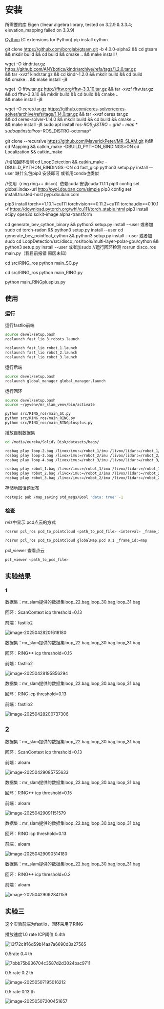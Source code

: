 # 安装

所需要的库
Eigen (linear algebra library, tested on 3.2.9 & 3.3.4; elevation_mapping failed on 3.3.9)


[Cython](https://github.com/cython/cython) (C extensions for Python)
pip install cython


git clone https://github.com/borglab/gtsam.git -b 4.0.0-alpha2 && cd gtsam \
      && mkdir build && cd build && cmake .. && make install \


wget -O kindr.tar.gz https://github.com/ANYbotics/kindr/archive/refs/tags/1.2.0.tar.gz \
    && tar -xvzf kindr.tar.gz && cd kindr-1.2.0 && mkdir build && cd build \
    && cmake .. && make install -j8 


wget -O fftw.tar.gz http://fftw.org/fftw-3.3.10.tar.gz && tar -xvzf fftw.tar.gz \
    && cd fftw-3.3.10 && mkdir build && cd build && cmake .. \
    && make install -j8 


wget -O ceres.tar.gz https://github.com/ceres-solver/ceres-solver/archive/refs/tags/1.14.0.tar.gz && tar -xvzf ceres.tar.gz \
    && cd ceres-solver-1.14.0 && mkdir build && cd build && cmake .. \
    && make install -j8 
sudo apt install ros-$ROS_DISTRO-grid-map*
sudo apt install ros-$ROS_DISTRO-octomap*




git clone --recursive https://github.com/MaverickPeter/MR_SLAM.git
构建
cd Mapping && catkin_make -DBUILD_PYTHON_BINDINGS=ON
cd Localization && catkin_make




//增加回环检测
cd LoopDetection && catkin_make -DBUILD_PYTHON_BINDINGS=ON
cd fast_gicp python3 setup.py install --user
缺什么包pip3 安装即可 或者用conda也类似

//使用（ring ring++ disco）依赖cuda
安装cuda:11.1.1
pip3 config set global.index-url http://pypi.douban.com/simple
pip3 config set install.trusted-host pypi.douban.com

pip3 install torch==1.10.1+cu111 torchvision==0.11.2+cu111 torchaudio==0.10.1 -f https://download.pytorch.org/whl/cu111/torch_stable.html
pip3 install scipy open3d scikit-image alpha-transform

cd generate_bev_cython_binary && python3 setup.py install --user 或者加sudo
cd torch-radon && python3 setup.py install --user
 cd generate_bev_pointfeat_cython && python3 setup.py install --user 或者加sudo
cd LoopDetection/src/disco_ros/tools/multi-layer-polar-gpu/cython && python3 setup.py install --user 或者加sudo
//运行回环检测
rosrun disco_ros main.py（我目前报错 原因未知）

cd src/RING_ros
python main_SC.py

cd src/RING_ros
python main_RING.py

python main_RINGplusplus.py



## 使用

### 运行

运行fastlio前端

```bash
source devel/setup.bash 
roslaunch fast_lio 3_robots.launch

roslaunch fast_lio robot_1.launch 
roslaunch fast_lio robot_2.launch 
roslaunch fast_lio robot_3.launch 
```

运行后端

~~~bash
source devel/setup.bash 
roslaunch global_manager global_manager.launch 
~~~

运行回环

~~~bash
source devel/setup.bash 
source ~/pyvenv/mr_slam_venv/bin/activate

python src/RING_ros/main_SC.py 
python src/RING_ros/main_RING.py 
python src/RING_ros/main_RINGplusplus.py 
~~~


播放自制数据集

~~~bash
cd /media/eureka/Solid\ Disk/datasets/bags/
~~~

~~~bash
rosbag play loop-2.bag /livox/imu:=/robot_1/imu /livox/lidar:=/robot_1/pointcloud --clock --pause -r 0.5
rosbag play loop-3.bag /livox/imu:=/robot_2/imu /livox/lidar:=/robot_2/pointcloud --clock --pause -r 0.5
rosbag play loop-4.bag /livox/imu:=/robot_3/imu /livox/lidar:=/robot_3/pointcloud --clock --pause -r 0.5
~~~

~~~bash
rosbag play robot_1.bag /livox/imu:=/robot_1/imu /livox/lidar:=/robot_1/pointcloud --clock --pause -r 0.5
rosbag play robot_2.bag /livox/imu:=/robot_2/imu /livox/lidar:=/robot_2/pointcloud --clock --pause -r 0.5
rosbag play robot_3.bag /livox/imu:=/robot_2/imu /livox/lidar:=/robot_2/pointcloud --clock --pause -r 0.5
~~~

存储地图话题发布

~~~bash
rostopic pub /map_saving std_msgs/Bool "data: true" -1
~~~

### 检查

rviz中显示.pcd点云的方式

~~~bash
rosrun pcl_ros pcd_to_pointcloud <path_to_pcd_file> <interval> _frame_id:=<坐标系>
~~~

~~~bash
rosrun pcl_ros pcd_to_pointcloud globalMap.pcd 0.1 _frame_id:=map
~~~

pcl_viewer 查看点云

~~~bash
pcl_viewer <path_to_pcd_file>
~~~



## 实验结果

### 1

数据集：mr_slam提供的数据集loop_22.bag,loop_30.bag,loop_31.bag

回环：ScanContext icp threshold=0.13

前端：fastlio2

![image-20250428201618180](./assets/image-20250428201618180.png)

数据集：mr_slam提供的数据集loop_22.bag,loop_30.bag,loop_31.bag

回环：RING++ icp threshold=0.15

前端：fastlio2

![image-20250428195856294](./assets/image-20250428195856294.png)

数据集：mr_slam提供的数据集loop_22.bag,loop_30.bag,loop_31.bag

回环：RING icp threshold=0.13

前端：fastlio2

![image-20250428200737306](./assets/image-20250428200737306.png)



## 2

数据集：mr_slam提供的数据集loop_22.bag,loop_30.bag,loop_31.bag

回环：ScanContext icp threshold=0.13

前端：aloam

![image-20250429085755633](./assets/image-20250429085755633.png)

数据集：mr_slam提供的数据集loop_22.bag,loop_30.bag,loop_31.bag

回环：RING++ icp threshold=0.15

前端：aloam

![image-20250429091151579](./assets/image-20250429091151579.png)

数据集：mr_slam提供的数据集loop_22.bag,loop_30.bag,loop_31.bag

回环：RING icp threshold=0.13

前端：aloam

![image-20250429090514180](./assets/image-20250429090514180.png)

数据集：mr_slam提供的数据集loop_22.bag,loop_30.bag,loop_31.bag

回环：RING++ icp threshold=0.2

前端：aloam

![image-20250429092841159](./assets/image-20250429092841159.png)

## 实验三

这个实验前端为fastlio，回环采用了RING

播放速度1.0 rate ICP阈值 0.4th

![13f72c1f16d59b14aa7a6690d3a27565](./assets/13f72c1f16d59b14aa7a6690d3a27565.jpg)

0.5rate 0.4 th

![7bbb75b936704c3587d2d3024bac9711](./assets/7bbb75b936704c3587d2d3024bac9711.jpg)

0.5 rate 0.2 th

![image-20250507195016212](./assets/image-20250507195016212.png)

0.5 rate 0.13 th

![image-20250507200451657](./assets/image-20250507200451657.png)
